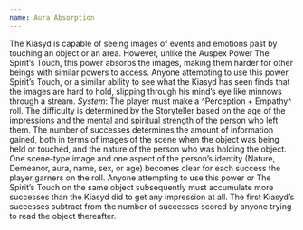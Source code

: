 ```yaml
---
name: Aura Absorption
---
```


The Kiasyd is capable of seeing images of events and emotions past by touching an object or an area. However, unlike the Auspex Power The Spirit’s Touch, this power absorbs the images, making them harder for other beings with similar powers to access. Anyone attempting to use this power, Spirit’s Touch, or a similar ability to see what the Kiasyd has seen finds that the images are hard to hold, slipping through his mind’s eye like minnows through a stream.
_System_: The player must make a ^Perception + Empathy^ roll. The difficulty is determined by the Storyteller based on the age of the impressions and the mental and spiritual strength of the person who left them. The number of successes determines the amount of information gained, both in terms of images of the scene when the object was being held or touched, and the nature of the person who was holding the object. One scene-type image and one aspect of the person’s identity (Nature, Demeanor, aura, name, sex, or age) becomes clear for each success the player garners on the roll. Anyone attempting to use this power or The Spirit’s Touch on the same object subsequently must accumulate more successes than the Kiasyd did to get any impression at all. The first Kiasyd’s successes subtract from the number of successes scored by anyone trying to read the object thereafter.